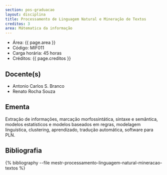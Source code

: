 ```yaml
---
section: pos-graduacao
layout: disciplina
title: Processamento de Linguagem Natural e Mineração de Textos
creditos: 3
area: Mátematica da informação
---
```


- Área: {{ page.area }}     
- Código: MIF011
- Carga horária: 45 horas
- Créditos: {{ page.creditos }}

## Docente(s) 

- Antonio Carlos S. Branco
- Renato Rocha Souza

## Ementa

Extração de informações, marcação morfossintática, sintaxe e
semântica, modelos estatísticos e modelos baseados em regras,
modelagem linguística, clustering, aprendizado, tradução automática,
software para PLN.

## Bibliografia

{% bibliography --file mestr-processamento-linguagem-natural-mineracao-textos %}
